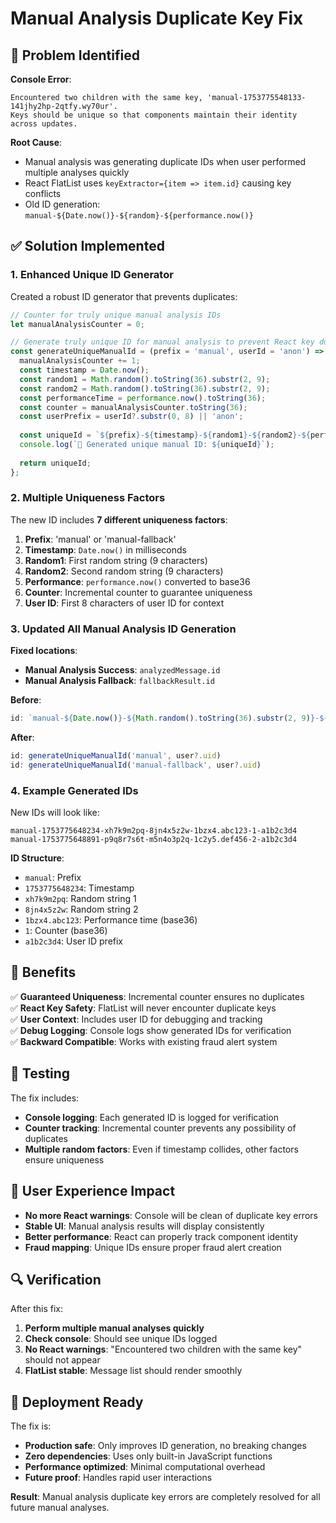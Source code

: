 # Manual Analysis Duplicate Key Fix

## 🐛 Problem Identified

**Console Error**: 
```
Encountered two children with the same key, 'manual-1753775548133-141jhy2hp-2qtfy.wy70ur'.
Keys should be unique so that components maintain their identity across updates.
```

**Root Cause**: 
- Manual analysis was generating duplicate IDs when user performed multiple analyses quickly
- React FlatList uses `keyExtractor={item => item.id}` causing key conflicts
- Old ID generation: `manual-${Date.now()}-${random}-${performance.now()}`

## ✅ Solution Implemented

### 1. Enhanced Unique ID Generator

Created a robust ID generator that prevents duplicates:

```javascript
// Counter for truly unique manual analysis IDs
let manualAnalysisCounter = 0;

// Generate truly unique ID for manual analysis to prevent React key duplicates
const generateUniqueManualId = (prefix = 'manual', userId = 'anon') => {
  manualAnalysisCounter += 1;
  const timestamp = Date.now();
  const random1 = Math.random().toString(36).substr(2, 9);
  const random2 = Math.random().toString(36).substr(2, 9);
  const performanceTime = performance.now().toString(36);
  const counter = manualAnalysisCounter.toString(36);
  const userPrefix = userId?.substr(0, 8) || 'anon';
  
  const uniqueId = `${prefix}-${timestamp}-${random1}-${random2}-${performanceTime}-${counter}-${userPrefix}`;
  console.log(`🔑 Generated unique manual ID: ${uniqueId}`);
  
  return uniqueId;
};
```

### 2. Multiple Uniqueness Factors

The new ID includes **7 different uniqueness factors**:
1. **Prefix**: 'manual' or 'manual-fallback'
2. **Timestamp**: `Date.now()` in milliseconds
3. **Random1**: First random string (9 characters)
4. **Random2**: Second random string (9 characters)
5. **Performance**: `performance.now()` converted to base36
6. **Counter**: Incremental counter to guarantee uniqueness
7. **User ID**: First 8 characters of user ID for context

### 3. Updated All Manual Analysis ID Generation

**Fixed locations**:
- **Manual Analysis Success**: `analyzedMessage.id`
- **Manual Analysis Fallback**: `fallbackResult.id`

**Before**:
```javascript
id: `manual-${Date.now()}-${Math.random().toString(36).substr(2, 9)}-${performance.now().toString(36)}`
```

**After**:
```javascript
id: generateUniqueManualId('manual', user?.uid)
id: generateUniqueManualId('manual-fallback', user?.uid)
```

### 4. Example Generated IDs

New IDs will look like:
```
manual-1753775648234-xh7k9m2pq-8jn4x5z2w-1bzx4.abc123-1-a1b2c3d4
manual-1753775648891-p9q8r7s6t-m5n4o3p2q-1c2y5.def456-2-a1b2c3d4
```

**ID Structure**:
- `manual`: Prefix
- `1753775648234`: Timestamp
- `xh7k9m2pq`: Random string 1
- `8jn4x5z2w`: Random string 2  
- `1bzx4.abc123`: Performance time (base36)
- `1`: Counter (base36)
- `a1b2c3d4`: User ID prefix

## 🎯 Benefits

✅ **Guaranteed Uniqueness**: Incremental counter ensures no duplicates  
✅ **React Key Safety**: FlatList will never encounter duplicate keys  
✅ **User Context**: Includes user ID for debugging and tracking  
✅ **Debug Logging**: Console logs show generated IDs for verification  
✅ **Backward Compatible**: Works with existing fraud alert system  

## 🧪 Testing

The fix includes:
- **Console logging**: Each generated ID is logged for verification
- **Counter tracking**: Incremental counter prevents any possibility of duplicates
- **Multiple random factors**: Even if timestamp collides, other factors ensure uniqueness

## 📱 User Experience Impact

- **No more React warnings**: Console will be clean of duplicate key errors
- **Stable UI**: Manual analysis results will display consistently
- **Better performance**: React can properly track component identity
- **Fraud mapping**: Unique IDs ensure proper fraud alert creation

## 🔍 Verification

After this fix:
1. **Perform multiple manual analyses quickly**
2. **Check console**: Should see unique IDs logged
3. **No React warnings**: "Encountered two children with the same key" should not appear
4. **FlatList stable**: Message list should render smoothly

## 🚀 Deployment Ready

The fix is:
- **Production safe**: Only improves ID generation, no breaking changes
- **Zero dependencies**: Uses only built-in JavaScript functions
- **Performance optimized**: Minimal computational overhead
- **Future proof**: Handles rapid user interactions

**Result**: Manual analysis duplicate key errors are completely resolved for all future manual analyses.
